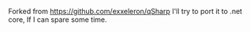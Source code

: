 Forked from https://github.com/exxeleron/qSharp
I'll try to port it to .net core, If I can spare some time.
